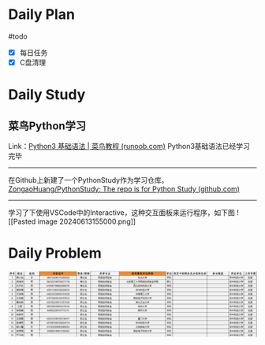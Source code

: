 # Daily Plan
#todo
- [x] 每日任务
- [x] C盘清理
# Daily Study
## 菜鸟Python学习
Link：[Python3 基础语法 | 菜鸟教程 (runoob.com)](https://www.runoob.com/python3/python3-basic-syntax.html)
Python3基础语法已经学习完毕

---

在Github上新建了一个PythonStudy作为学习仓库。
[ZongaoHuang/PythonStudy: The repo is for Python Study (github.com)](https://github.com/ZongaoHuang/PythonStudy)

---
学习了下使用VSCode中的Interactive，这种交互面板来运行程序，如下图
![[Pasted image 20240613155000.png]]


# Daily Problem
![](attachments/Pasted%20image%2020240614155233.png)